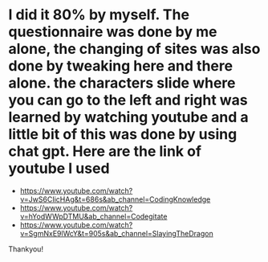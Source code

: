 # I did it 80% by myself. The questionnaire was done by me alone, the changing of sites was also done by tweaking here and there alone. the characters slide where you can go to the left and right was learned by watching youtube and a little bit of this was done by using chat gpt. Here are the link of youtube I used

- https://www.youtube.com/watch?v=JwS6CIicHAg&t=686s&ab_channel=CodingKnowledge
- https://www.youtube.com/watch?v=hYodWWpDTMU&ab_channel=Codegitate
- https://www.youtube.com/watch?v=SgmNxE9lWcY&t=905s&ab_channel=SlayingTheDragon

Thankyou!